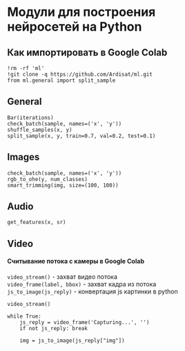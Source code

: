 # Модули для построения нейросетей на Python 


## Как импортировать в Google Colab

    !rm -rf 'ml'   
    !git clone -q https://github.com/Ardisat/ml.git   
    from ml.general import split_sample   


## General

`Bar(iterations)`   
`check_batch(sample, names=('x', 'y'))`   
`shuffle_samples(x, y)`   
`split_sample(x, y, train=0.7, val=0.2, test=0.1)`   


## Images

`check_batch(sample, names=('x', 'y'))`   
`rgb_to_ohe(y, num_classes)`   
`smart_trimming(img, size=(100, 100))`   


## Audio

`get_features(x, sr)`   


## Video

#### Считывание потока с камеры в Google Colab
`video_stream()` - захват видео потока   
`video_frame(label, bbox)` - захват кадра из потока   
`js_to_image(js_reply)` - конвертация js картинки в python   

    video_stream()

    while True:
        js_reply = video_frame('Capturing...', '')
        if not js_reply: break

        img = js_to_image(js_reply["img"])